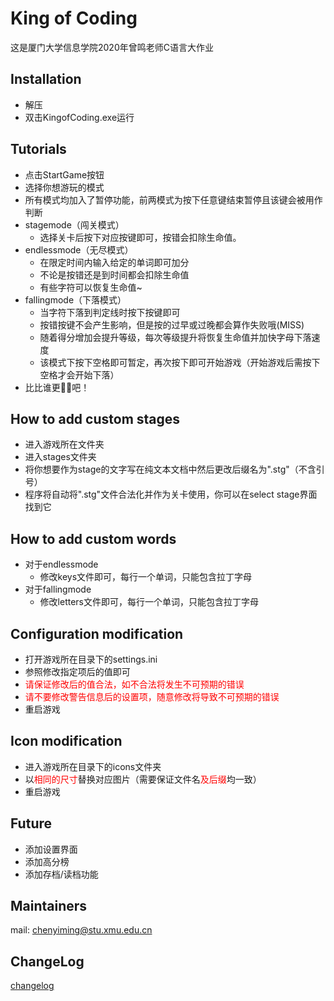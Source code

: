 # King of Coding
这是厦门大学信息学院2020年曾鸣老师C语言大作业

## Installation

- 解压
- 双击KingofCoding.exe运行

## Tutorials

- 点击StartGame按钮
- 选择你想游玩的模式
- 所有模式均加入了暂停功能，前两模式为按下任意键结束暂停且该键会被用作判断
- stagemode（闯关模式）
    - 选择关卡后按下对应按键即可，按错会扣除生命值。
- endlessmode（无尽模式）
    - 在限定时间内输入给定的单词即可加分
    - 不论是按错还是到时间都会扣除生命值
    - 有些字符可以恢复生命值~
- fallingmode（下落模式）
    - 当字符下落到判定线时按下按键即可
    - 按错按键不会产生影响，但是按的过早或过晚都会算作失败哦(MISS)
    - 随着得分增加会提升等级，每次等级提升将恢复生命值并加快字母下落速度
    - 该模式下按下空格即可暂定，再次按下即可开始游戏（开始游戏后需按下空格才会开始下落）
- 比比谁更🐂🍺吧！

## How to add custom stages

- 进入游戏所在文件夹
- 进入stages文件夹
- 将你想要作为stage的文字写在纯文本文档中然后更改后缀名为".stg"（不含引号）
- 程序将自动将".stg"文件合法化并作为关卡使用，你可以在select stage界面找到它

## How to add custom words

- 对于endlessmode
    - 修改keys文件即可，每行一个单词，只能包含拉丁字母
- 对于fallingmode
    - 修改letters文件即可，每行一个单词，只能包含拉丁字母

## Configuration modification

- 打开游戏所在目录下的settings.ini
- 参照修改指定项后的值即可
- <font color=red>请保证修改后的值合法，如不合法将发生不可预期的错误</font>
- <font color=red>请不要修改警告信息后的设置项，随意修改将导致不可预期的错误</font>
- 重启游戏

## Icon modification

- 进入游戏所在目录下的icons文件夹
- 以<font color=red>相同的尺寸</font>替换对应图片（需要保证文件名<font color=red>及后缀</font>均一致）
- 重启游戏

## Future

- 添加设置界面
- 添加高分榜
- 添加存档/读档功能

## Maintainers

mail: chenyiming@stu.xmu.edu.cn

## ChangeLog

[changelog](./changelog.md)